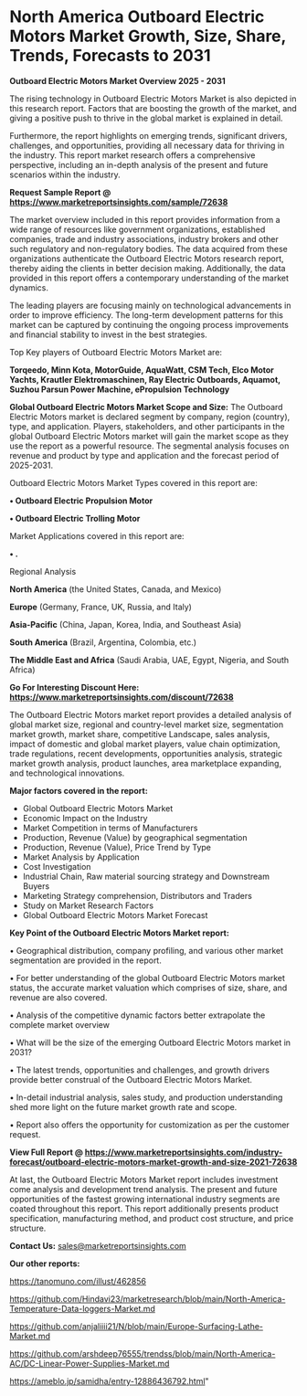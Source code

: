  # North America Outboard Electric Motors Market Growth, Size, Share, Trends, Forecasts to 2031

<Strong> Outboard Electric Motors Market Overview 2025 - 2031</strong>

The rising technology in Outboard Electric Motors Market is also depicted in this research report. Factors that are boosting the growth of the market, and giving a positive push to thrive in the global market is explained in detail.

Furthermore, the report highlights on emerging trends, significant drivers, challenges, and opportunities, providing all necessary data for thriving in the industry. This report market research offers a comprehensive perspective, including an in-depth analysis of the present and future scenarios within the industry.

<strong>Request Sample Report @ <a href=https://www.marketreportsinsights.com/sample/72638>https://www.marketreportsinsights.com/sample/72638</a></strong>

The market overview included in this report provides information from a wide range of resources like government organizations, established companies, trade and industry associations, industry brokers and other such regulatory and non-regulatory bodies. The data acquired from these organizations authenticate the Outboard Electric Motors research report, thereby aiding the clients in better decision making. Additionally, the data provided in this report offers a contemporary understanding of the market dynamics.

The leading players are focusing mainly on technological advancements in order to improve efficiency. The long-term development patterns for this market can be captured by continuing the ongoing process improvements and financial stability to invest in the best strategies.

Top Key players of Outboard Electric Motors Market are:

<strong>Torqeedo, Minn Kota, MotorGuide, AquaWatt, CSM Tech, Elco Motor Yachts, Krautler Elektromaschinen, Ray Electric Outboards, Aquamot, Suzhou Parsun Power Machine, ePropulsion Technology</strong>

<strong><b>Global Outboard Electric Motors Market Scope and Size:</b></strong>
The Outboard Electric Motors market is declared segment by company, region (country), type, and application. Players, stakeholders, and other participants in the global Outboard Electric Motors market will gain the market scope as they use the report as a powerful resource. The segmental analysis focuses on revenue and product by type and application and the forecast period of 2025-2031.

Outboard Electric Motors Market Types covered in this report are:

<strong>• Outboard Electric Propulsion Motor

• Outboard Electric Trolling Motor</strong>

Market Applications covered in this report are:

<strong>• .</strong> 

Regional Analysis

<strong>North America</strong> (the United States, Canada, and Mexico)

<strong>Europe</strong> (Germany, France, UK, Russia, and Italy)

<strong>Asia-Pacific</strong> (China, Japan, Korea, India, and Southeast Asia)

<strong>South America</strong> (Brazil, Argentina, Colombia, etc.)

<strong>The Middle East and Africa</strong> (Saudi Arabia, UAE, Egypt, Nigeria, and South Africa)

<strong>Go For Interesting Discount Here: <a href=https://www.marketreportsinsights.com/discount/72638>https://www.marketreportsinsights.com/discount/72638</a></strong>

The Outboard Electric Motors market report provides a detailed analysis of global market size, regional and country-level market size, segmentation market growth, market share, competitive Landscape, sales analysis, impact of domestic and global market players, value chain optimization, trade regulations, recent developments, opportunities analysis, strategic market growth analysis, product launches, area marketplace expanding, and technological innovations.

<strong><b>Major factors covered in the report:</b></strong>
<ul>
  <li>Global Outboard Electric Motors Market </li>
  <li>Economic Impact on the Industry</li>
  <li>Market Competition in terms of Manufacturers</li>
  <li>Production, Revenue (Value) by geographical segmentation</li>
  <li>Production, Revenue (Value), Price Trend by Type</li>
  <li>Market Analysis by Application</li>
  <li>Cost Investigation</li>
  <li>Industrial Chain, Raw material sourcing strategy and Downstream Buyers</li>
  <li>Marketing Strategy comprehension, Distributors and Traders</li>
  <li>Study on Market Research Factors</li>
  <li>Global Outboard Electric Motors Market Forecast</li>
</ul>

<strong><b>Key Point of the Outboard Electric Motors Market report:</b></strong>

• Geographical distribution, company profiling, and various other market segmentation are provided in the report.

• For better understanding of the global Outboard Electric Motors market status, the accurate market valuation which comprises of size, share, and revenue are also covered.

• Analysis of the competitive dynamic factors better extrapolate the complete market overview

• What will be the size of the emerging Outboard Electric Motors market in 2031?

• The latest trends, opportunities and challenges, and growth drivers provide better construal of the Outboard Electric Motors Market.

• In-detail industrial analysis, sales study, and production understanding shed more light on the future market growth rate and scope.

• Report also offers the opportunity for customization as per the customer request.

<strong><b>View Full Report @ <a href=https://www.marketreportsinsights.com/industry-forecast/outboard-electric-motors-market-growth-and-size-2021-72638>https://www.marketreportsinsights.com/industry-forecast/outboard-electric-motors-market-growth-and-size-2021-72638</a></b></strong>


At last, the Outboard Electric Motors Market report includes investment come analysis and development trend analysis. The present and future opportunities of the fastest growing international industry segments are coated throughout this report. This report additionally presents product specification, manufacturing method, and product cost structure, and price structure.

<strong>Contact Us:</strong>
sales@marketreportsinsights.com

<strong>Our other reports:</strong>

<a href=https://tanomuno.com/illust/462856>https://tanomuno.com/illust/462856</a>

<a href=https://github.com/Hindavi23/marketresearch/blob/main/North-America-Temperature-Data-loggers-Market.md>https://github.com/Hindavi23/marketresearch/blob/main/North-America-Temperature-Data-loggers-Market.md</a>

<a href=https://github.com/anjaliiii21/N/blob/main/Europe-Surfacing-Lathe-Market.md>https://github.com/anjaliiii21/N/blob/main/Europe-Surfacing-Lathe-Market.md</a>

<a href=https://github.com/arshdeep76555/trendss/blob/main/North-America-AC/DC-Linear-Power-Supplies-Market.md>https://github.com/arshdeep76555/trendss/blob/main/North-America-AC/DC-Linear-Power-Supplies-Market.md</a>

<a href=https://ameblo.jp/samidha/entry-12886436792.html>https://ameblo.jp/samidha/entry-12886436792.html</a>"
